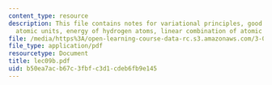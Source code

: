 ```yaml
---
content_type: resource
description: This file contains notes for variational principles, good quantum numbers,
  atomic units, energy of hydrogen atoms, linear combination of atomic model etc.
file: /media/https%3A/open-learning-course-data-rc.s3.amazonaws.com/3-012-fundamentals-of-materials-science-fall-2005/b50ea7acb67c3fbfc3d1cdeb6fb9e145_lec09b.pdf
file_type: application/pdf
resourcetype: Document
title: lec09b.pdf
uid: b50ea7ac-b67c-3fbf-c3d1-cdeb6fb9e145
---
```

